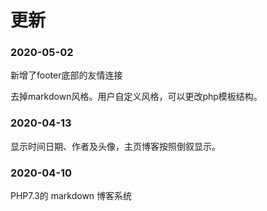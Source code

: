 # 更新

### 2020-05-02

新增了footer底部的友情连接

去掉markdown风格。用户自定义风格，可以更改php模板结构。

### 2020-04-13

显示时间日期、作者及头像，主页博客按照倒叙显示。

### 2020-04-10

PHP7.3的 markdown 博客系统